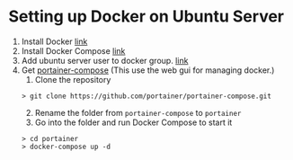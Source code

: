 # Setting up Docker on Ubuntu Server

1. Install Docker [link](https://docs.docker.com/install/linux/docker-ce/ubuntu/#upgrade-docker-ce)
1. Install Docker Compose [link](https://www.digitalocean.com/community/tutorials/how-to-install-docker-compose-on-ubuntu-18-04)
1. Add ubuntu server user to docker group.  [link](https://stackoverflow.com/a/33782459/1398750)
1. Get [portainer-compose](https://github.com/portainer/portainer-compose) (This use the web gui for managing docker.)
   1. Clone the repository
    ```
    > git clone https://github.com/portainer/portainer-compose.git
    ```
   2. Rename the folder from `portainer-compose` to `portainer`
   3. Go into the folder and run Docker Compose to start it
    ```
    > cd portainer
    > docker-compose up -d
    ```
